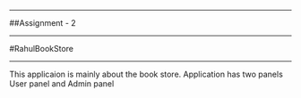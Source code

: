 ﻿***************************
##Assignment - 2
***************************

#RahulBookStore

***************************

This applicaion is mainly about the book store.
Application has two panels User panel and Admin panel
